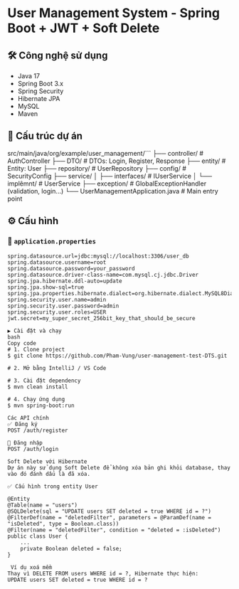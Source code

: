 # User Management System - Spring Boot + JWT + Soft Delete

## 🛠 Công nghệ sử dụng
- Java 17
- Spring Boot 3.x
- Spring Security
- Hibernate JPA
- MySQL
- Maven

## 📁 Cấu trúc dự án
 src/main/java/org/example/user_management/```
├── controller/              # AuthController
├── DTO/                    # DTOs: Login, Register, Response
├── entity/                 # Entity: User
├── repository/             # UserRepository
├── config/                 # SecurityConfig
├── service/
│   ├── interfaces/         # IUserService
│   └── implêmnt/               # UserService
├── exception/              # GlobalExceptionHandler (validation, login...)
└── UserManagementApplication.java  # Main entry point
## ⚙️ Cấu hình
### 📄 `application.properties`
```properties
spring.datasource.url=jdbc:mysql://localhost:3306/user_db
spring.datasource.username=root
spring.datasource.password=your_password
spring.datasource.driver-class-name=com.mysql.cj.jdbc.Driver
spring.jpa.hibernate.ddl-auto=update
spring.jpa.show-sql=true
spring.jpa.properties.hibernate.dialect=org.hibernate.dialect.MySQL8Dialect
spring.security.user.name=admin
spring.security.user.password=admin
spring.security.user.roles=USER
jwt.secret=my_super_secret_256bit_key_that_should_be_secure

▶️ Cài đặt và chạy
bash
Copy code
# 1. Clone project
$ git clone https://github.com/Pham-Vung/user-management-test-DTS.git

# 2. Mở bằng IntelliJ / VS Code

# 3. Cài đặt dependency
$ mvn clean install

# 4. Chạy ứng dụng
$ mvn spring-boot:run

Các API chính
✅ Đăng ký
POST /auth/register

🔐 Đăng nhập
POST /auth/login

Soft Delete với Hibernate
Dự án này sử dụng Soft Delete để không xóa bản ghi khỏi database, thay vào đó đánh dấu là đã xóa.

✅ Cấu hình trong entity User

@Entity
@Table(name = "users")
@SQLDelete(sql = "UPDATE users SET deleted = true WHERE id = ?")
@FilterDef(name = "deletedFilter", parameters = @ParamDef(name = "isDeleted", type = Boolean.class))
@Filter(name = "deletedFilter", condition = "deleted = :isDeleted")
public class User {
    ...
    private Boolean deleted = false;
}

 Ví dụ xoá mềm
Thay vì DELETE FROM users WHERE id = ?, Hibernate thực hiện:
UPDATE users SET deleted = true WHERE id = ?
